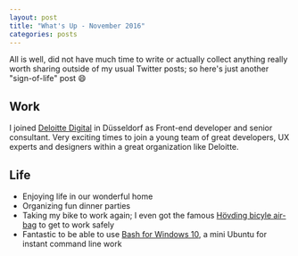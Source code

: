 ```yaml
---
layout: post
title: "What's Up - November 2016"
categories: posts
---
```


All is well, did not have much time to write or actually collect anything really worth sharing outside of my usual Twitter posts; so here's just another "sign-of-life" post :smile:

## Work

I joined [Deloitte Digital](http://www.deloittedigital.com/de/about-us) in Düsseldorf as Front-end developer and senior consultant. Very exciting times to join a young team of great developers, UX experts and designers within a great organization like Deloitte.

## Life

- Enjoying life in our wonderful home
- Organizing fun dinner parties
- Taking my bike to work again; I even got the famous [Hövding bicyle air-bag](http://www.hovding.de/) to get to work safely
- Fantastic to be able to use [Bash for Windows 10](https://blogs.windows.com/buildingapps/2016/03/30/run-bash-on-ubuntu-on-windows/), a mini Ubuntu for instant command line work